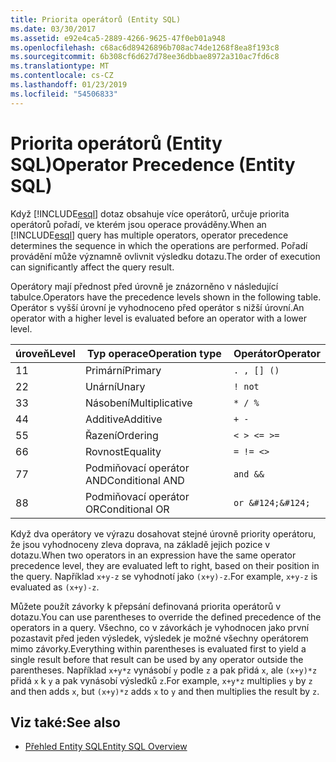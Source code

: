 ```yaml
---
title: Priorita operátorů (Entity SQL)
ms.date: 03/30/2017
ms.assetid: e92e4ca5-2889-4266-9625-47f0eb01a948
ms.openlocfilehash: c68ac6d89426896b708ac74de1268f8ea8f193c8
ms.sourcegitcommit: 6b308cf6d627d78ee36dbbae8972a310ac7fd6c8
ms.translationtype: MT
ms.contentlocale: cs-CZ
ms.lasthandoff: 01/23/2019
ms.locfileid: "54506833"
---
```

# <a name="operator-precedence-entity-sql"></a><span data-ttu-id="b65dd-102">Priorita operátorů (Entity SQL)</span><span class="sxs-lookup"><span data-stu-id="b65dd-102">Operator Precedence (Entity SQL)</span></span>
<span data-ttu-id="b65dd-103">Když [!INCLUDE[esql](../../../../../../includes/esql-md.md)] dotaz obsahuje více operátorů, určuje priorita operátorů pořadí, ve kterém jsou operace prováděny.</span><span class="sxs-lookup"><span data-stu-id="b65dd-103">When an [!INCLUDE[esql](../../../../../../includes/esql-md.md)] query has multiple operators, operator precedence determines the sequence in which the operations are performed.</span></span> <span data-ttu-id="b65dd-104">Pořadí provádění může významně ovlivnit výsledku dotazu.</span><span class="sxs-lookup"><span data-stu-id="b65dd-104">The order of execution can significantly affect the query result.</span></span>  
  
 <span data-ttu-id="b65dd-105">Operátory mají přednost před úrovně je znázorněno v následující tabulce.</span><span class="sxs-lookup"><span data-stu-id="b65dd-105">Operators have the precedence levels shown in the following table.</span></span> <span data-ttu-id="b65dd-106">Operátor s vyšší úrovní je vyhodnoceno před operátor s nižší úrovní.</span><span class="sxs-lookup"><span data-stu-id="b65dd-106">An operator with a higher level is evaluated before an operator with a lower level.</span></span>  
  
|<span data-ttu-id="b65dd-107">úroveň</span><span class="sxs-lookup"><span data-stu-id="b65dd-107">Level</span></span>|<span data-ttu-id="b65dd-108">Typ operace</span><span class="sxs-lookup"><span data-stu-id="b65dd-108">Operation type</span></span>|<span data-ttu-id="b65dd-109">Operátor</span><span class="sxs-lookup"><span data-stu-id="b65dd-109">Operator</span></span>|  
|-----------|--------------------|--------------|  
|<span data-ttu-id="b65dd-110">1</span><span class="sxs-lookup"><span data-stu-id="b65dd-110">1</span></span>|<span data-ttu-id="b65dd-111">Primární</span><span class="sxs-lookup"><span data-stu-id="b65dd-111">Primary</span></span>|`. , [] ()`|  
|<span data-ttu-id="b65dd-112">2</span><span class="sxs-lookup"><span data-stu-id="b65dd-112">2</span></span>|<span data-ttu-id="b65dd-113">Unární</span><span class="sxs-lookup"><span data-stu-id="b65dd-113">Unary</span></span>|`! not`|  
|<span data-ttu-id="b65dd-114">3</span><span class="sxs-lookup"><span data-stu-id="b65dd-114">3</span></span>|<span data-ttu-id="b65dd-115">Násobení</span><span class="sxs-lookup"><span data-stu-id="b65dd-115">Multiplicative</span></span>|`* / %`|  
|<span data-ttu-id="b65dd-116">4</span><span class="sxs-lookup"><span data-stu-id="b65dd-116">4</span></span>|<span data-ttu-id="b65dd-117">Additive</span><span class="sxs-lookup"><span data-stu-id="b65dd-117">Additive</span></span>|`+ -`|  
|<span data-ttu-id="b65dd-118">5</span><span class="sxs-lookup"><span data-stu-id="b65dd-118">5</span></span>|<span data-ttu-id="b65dd-119">Řazení</span><span class="sxs-lookup"><span data-stu-id="b65dd-119">Ordering</span></span>|`< > <= >=`|  
|<span data-ttu-id="b65dd-120">6</span><span class="sxs-lookup"><span data-stu-id="b65dd-120">6</span></span>|<span data-ttu-id="b65dd-121">Rovnost</span><span class="sxs-lookup"><span data-stu-id="b65dd-121">Equality</span></span>|`= != <>`|  
|<span data-ttu-id="b65dd-122">7</span><span class="sxs-lookup"><span data-stu-id="b65dd-122">7</span></span>|<span data-ttu-id="b65dd-123">Podmiňovací operátor AND</span><span class="sxs-lookup"><span data-stu-id="b65dd-123">Conditional AND</span></span>|`and &&`|  
|<span data-ttu-id="b65dd-124">8</span><span class="sxs-lookup"><span data-stu-id="b65dd-124">8</span></span>|<span data-ttu-id="b65dd-125">Podmiňovací operátor OR</span><span class="sxs-lookup"><span data-stu-id="b65dd-125">Conditional OR</span></span>|`or &#124;&#124;`|  
  
 <span data-ttu-id="b65dd-126">Když dva operátory ve výrazu dosahovat stejné úrovně priority operátoru, že jsou vyhodnoceny zleva doprava, na základě jejich pozice v dotazu.</span><span class="sxs-lookup"><span data-stu-id="b65dd-126">When two operators in an expression have the same operator precedence level, they are evaluated left to right, based on their position in the query.</span></span> <span data-ttu-id="b65dd-127">Například `x+y-z` se vyhodnotí jako `(x+y)-z`.</span><span class="sxs-lookup"><span data-stu-id="b65dd-127">For example, `x+y-z` is evaluated as `(x+y)-z`.</span></span>  
  
 <span data-ttu-id="b65dd-128">Můžete použít závorky k přepsání definovaná priorita operátorů v dotazu.</span><span class="sxs-lookup"><span data-stu-id="b65dd-128">You can use parentheses to override the defined precedence of the operators in a query.</span></span> <span data-ttu-id="b65dd-129">Všechno, co v závorkách je vyhodnocen jako první pozastavit před jeden výsledek, výsledek je možné všechny operátorem mimo závorky.</span><span class="sxs-lookup"><span data-stu-id="b65dd-129">Everything within parentheses is evaluated first to yield a single result before that result can be used by any operator outside the parentheses.</span></span> <span data-ttu-id="b65dd-130">Například `x+y*z` vynásobí `y` podle `z` a pak přidá `x`, ale `(x+y)*z` přidá `x` k `y` a pak vynásobí výsledků `z`.</span><span class="sxs-lookup"><span data-stu-id="b65dd-130">For example, `x+y*z` multiplies `y` by `z` and then adds `x`, but `(x+y)*z` adds `x` to `y` and then multiplies the result by `z`.</span></span>  
  
## <a name="see-also"></a><span data-ttu-id="b65dd-131">Viz také:</span><span class="sxs-lookup"><span data-stu-id="b65dd-131">See also</span></span>
- [<span data-ttu-id="b65dd-132">Přehled Entity SQL</span><span class="sxs-lookup"><span data-stu-id="b65dd-132">Entity SQL Overview</span></span>](../../../../../../docs/framework/data/adonet/ef/language-reference/entity-sql-overview.md)
